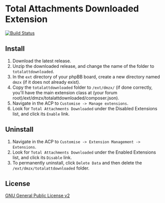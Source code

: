 # Total Attachments Downloaded Extension

[![Build Status](https://travis-ci.org/dmzx/Total-attachments-downloaded.svg?branch=master)](https://travis-ci.org/dmzx/Total-attachments-downloaded)

## Install

1. Download the latest release.
2. Unzip the downloaded release, and change the name of the folder to `totalattdownloaded`.
3. In the `ext` directory of your phpBB board, create a new directory named `dmzx` (if it does not already exist).
4. Copy the `totalattdownloaded` folder to `/ext/dmzx/` (if done correctly, you'll have the main extension class at (your forum root)/ext/dmzx/totalattdownloaded/composer.json).
5. Navigate in the ACP to `Customise -> Manage extensions`.
6. Look for `Total Attachments Downloaded` under the Disabled Extensions list, and click its `Enable` link.

## Uninstall

1. Navigate in the ACP to `Customise -> Extension Management -> Extensions`.
2. Look for `Total Attachments Downloaded` under the Enabled Extensions list, and click its `Disable` link.
3. To permanently uninstall, click `Delete Data` and then delete the `/ext/dmzx/totalattdownloaded` folder.

## License
[GNU General Public License v2](http://opensource.org/licenses/GPL-2.0)
